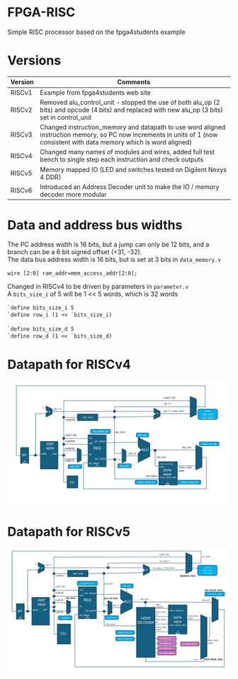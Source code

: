 # FPGA-RISC
Simple RISC processor based on the fpga4students example

# Versions

| Version      | Comments                                                                                                                                                                      |
|--------------|-------------------------------------------------------------------------------------------------------------------------------------------------------------------------------|
| RISCv1       | Example from fpga4students web site                                                                                                                                           |
| RISCv2       | Removed alu_control_unit - stopped the use of both alu_op (2 bits) and opcode (4 bits) and replaced with new alu_op (3 bits) set in control_unit                              |
| RISCv3       | Changed instruction_memory and datapath to use word aligned instruction memory, so PC now increments in units of 1 (now consistent with data memory which is word aligned)    |
| RISCv4       | Changed many names of modules and wires, added full test bench to single step each instruction and check outputs                                                              |
| RISCv5       | Memory mapped IO (LED and switches tested on Digilent Nexys 4 DDR)                                                                                                            |
| RISCv6       | Introduced an Address Decoder unit to make the IO / memory decoder more modular                                                                                               |

# Data and address bus widths 
The PC address width is 16 bits, but a jump can only be 12 bits, and a branch can be a 6 bit signed offset (+31, -32).     
The data bus address width is 16 bits, but is set at 3 bits in ```data_memory.v```   

```
wire [2:0] ram_addr=mem_access_addr[2:0];
```

Changed in RISCv4 to be driven by parameters in ```parameter.v```    
A ```bits_size_i``` of 5 will be 1 << 5 words, which is 32 words    

```
`define bits_size_i 5
`define row_i (1 << `bits_size_i)

`define bits_size_d 5
`define row_d (1 << `bits_size_d)

```

# Datapath for RISCv4

<p align="center">
  <img src="https://github.com/paulhamsh/FPGA-RISC/blob/main/RISCv4.jpg" width="800">
</p>

# Datapath for RISCv5

<p align="center">
  <img src="https://github.com/paulhamsh/FPGA-RISC/blob/main/RISCv6.jpg" width="800">
</p>

